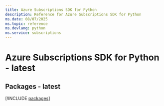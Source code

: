 ```yaml
---
title: Azure Subscriptions SDK for Python
description: Reference for Azure Subscriptions SDK for Python
ms.date: 08/07/2025
ms.topic: reference
ms.devlang: python
ms.service: subscriptions
---
```

# Azure Subscriptions SDK for Python - latest
## Packages - latest
[!INCLUDE [packages](subscriptions-index.md)]